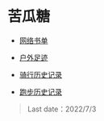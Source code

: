 # 苦瓜糖

- [网络书单](Fiction.md)

- [户外足迹](Footprints.md)

- [骑行历史记录](Ride.md)

- [跑步历史记录](Run.md)

> Last date：2022/7/3
